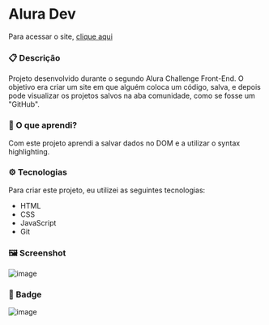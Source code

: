# Alura Dev

Para acessar o site, <a href="https://henriquecontini.github.io/AluraDev/">clique aqui</a>

### 📋 Descrição
Projeto desenvolvido durante o segundo Alura Challenge Front-End. O objetivo era criar um site em que alguém coloca um código, salva, e depois pode visualizar os projetos salvos na aba comunidade, como se fosse um "GitHub".

### 📘 O que aprendi?
Com este projeto aprendi a salvar dados no DOM e a utilizar o syntax highlighting.

### ⚙️ Tecnologias
Para criar este projeto, eu utilizei as seguintes tecnologias:
- HTML
- CSS
- JavaScript
- Git

### 🖼️ Screenshot
![image](https://user-images.githubusercontent.com/81761545/172214016-81fe3001-ee06-4396-98b6-da446be61eb4.png)

### 🏅 Badge
![image](https://user-images.githubusercontent.com/79534537/123152597-242cb200-d43b-11eb-9909-057f727b776b.png)
